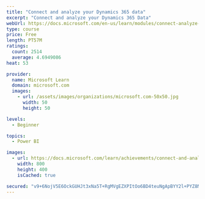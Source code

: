 ```yaml
---
title: "Connect and analyze your Dynamics 365 data​"
excerpt: "Connect and analyze your Dynamics 365 Data​"
webUrl: https://docs.microsoft.com/en-us/learn/modules/connect-analyze-dynamics-365-data/
type: course
price: Free
length: PT57M
ratings:
  count: 2514
  average: 4.6949086
heat: 53

provider:
  name: Microsoft Learn
  domain: microsoft.com
  images:
    - url: /assets/images/organizations/microsoft.com-50x50.jpg
      width: 50
      height: 50

levels:
  - Beginner

topics:
  - Power BI

images:
  - url: https://docs.microsoft.com/learn/achievements/connect-and-analyze-your-microsoft-dynamics-365-data-social.png
    width: 800
    height: 400
    isCached: true

secured: "v9+6NojV5E6OckGUHJt3xNa5T+RgMVgEZXPItOo6BD4teuNgApBYY2l+PYZ8MaT697cKUEVbD6XhEWtfx9snnJnOZkoe/pP/7ULWPkwHq80tHPjFP8lBSYJSsTgMXmF9rah6W52m/HSuIm3k4dz0xxolFxeLM3SbtECPDxFbJyq4+6C6Ot/Zl0VA6f3RHG2YN8+/vxQPx4vSgB/m976yWHHdxIqn57/B22Ne/VaQtEfLwiAW1iWxiE06Q1Zp0TA1OMeIyb+6aEP8NG1RSgsEUwmmJnRcyOk2KobSFNvO8/JKgO4wLAsUEQ3+1CPYIeRPqV7NQMNWKvLhrLf+e9PCCUOnEvItoiGMR2+0v5DRommEKvxH+w4Dz9TOil8TECZorrl325ZYcklXllC7P7oJHN6+FedvchfVwoEuLoAaFaU=;os9wIGwTdrrsgVbOIARZnQ=="
---
```


